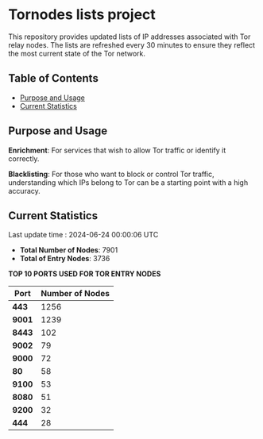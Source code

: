 # Tornodes lists project

This repository provides updated lists of IP addresses associated with Tor relay nodes. The lists are refreshed every 30 minutes to ensure they reflect the most current state of the Tor network.

## Table of Contents

- [Purpose and Usage](#purpose-and-usage)
- [Current Statistics](#current-statistics)


## Purpose and Usage

**Enrichment**: For services that wish to allow Tor traffic or identify it correctly.

**Blacklisting**: For those who want to block or control Tor traffic, understanding which IPs belong to Tor can be a starting point with a high accuracy.

## Current Statistics

Last update time : 2024-06-24 00:00:06 UTC

- **Total Number of Nodes**: 7901
- **Total of Entry Nodes**: 3736

**TOP 10 PORTS USED FOR TOR ENTRY NODES**

| **Port** | **Number of Nodes** |
|------|-----------------|
| **443**   | 1256  |
| **9001**   | 1239  |
| **8443**   | 102  |
| **9002**   | 79  |
| **9000**   | 72  |
| **80**   | 58  |
| **9100**   | 53  |
| **8080**   | 51  |
| **9200**   | 32  |
| **444**   | 28  |

